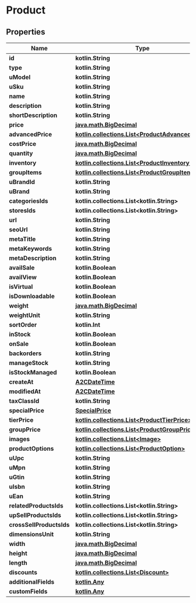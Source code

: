 
# Product

## Properties
| Name | Type | Description | Notes |
| ------------ | ------------- | ------------- | ------------- |
| **id** | **kotlin.String** |  |  [optional] |
| **type** | **kotlin.String** |  |  [optional] |
| **uModel** | **kotlin.String** |  |  [optional] |
| **uSku** | **kotlin.String** |  |  [optional] |
| **name** | **kotlin.String** |  |  [optional] |
| **description** | **kotlin.String** |  |  [optional] |
| **shortDescription** | **kotlin.String** |  |  [optional] |
| **price** | [**java.math.BigDecimal**](java.math.BigDecimal.md) |  |  [optional] |
| **advancedPrice** | [**kotlin.collections.List&lt;ProductAdvancedPrice&gt;**](ProductAdvancedPrice.md) |  |  [optional] |
| **costPrice** | [**java.math.BigDecimal**](java.math.BigDecimal.md) |  |  [optional] |
| **quantity** | [**java.math.BigDecimal**](java.math.BigDecimal.md) |  |  [optional] |
| **inventory** | [**kotlin.collections.List&lt;ProductInventory&gt;**](ProductInventory.md) |  |  [optional] |
| **groupItems** | [**kotlin.collections.List&lt;ProductGroupItem&gt;**](ProductGroupItem.md) |  |  [optional] |
| **uBrandId** | **kotlin.String** |  |  [optional] |
| **uBrand** | **kotlin.String** |  |  [optional] |
| **categoriesIds** | **kotlin.collections.List&lt;kotlin.String&gt;** |  |  [optional] |
| **storesIds** | **kotlin.collections.List&lt;kotlin.String&gt;** |  |  [optional] |
| **url** | **kotlin.String** |  |  [optional] |
| **seoUrl** | **kotlin.String** |  |  [optional] |
| **metaTitle** | **kotlin.String** |  |  [optional] |
| **metaKeywords** | **kotlin.String** |  |  [optional] |
| **metaDescription** | **kotlin.String** |  |  [optional] |
| **availSale** | **kotlin.Boolean** |  |  [optional] |
| **availView** | **kotlin.Boolean** |  |  [optional] |
| **isVirtual** | **kotlin.Boolean** |  |  [optional] |
| **isDownloadable** | **kotlin.Boolean** |  |  [optional] |
| **weight** | [**java.math.BigDecimal**](java.math.BigDecimal.md) |  |  [optional] |
| **weightUnit** | **kotlin.String** |  |  [optional] |
| **sortOrder** | **kotlin.Int** |  |  [optional] |
| **inStock** | **kotlin.Boolean** |  |  [optional] |
| **onSale** | **kotlin.Boolean** |  |  [optional] |
| **backorders** | **kotlin.String** |  |  [optional] |
| **manageStock** | **kotlin.String** |  |  [optional] |
| **isStockManaged** | **kotlin.Boolean** |  |  [optional] |
| **createAt** | [**A2CDateTime**](A2CDateTime.md) |  |  [optional] |
| **modifiedAt** | [**A2CDateTime**](A2CDateTime.md) |  |  [optional] |
| **taxClassId** | **kotlin.String** |  |  [optional] |
| **specialPrice** | [**SpecialPrice**](SpecialPrice.md) |  |  [optional] |
| **tierPrice** | [**kotlin.collections.List&lt;ProductTierPrice&gt;**](ProductTierPrice.md) |  |  [optional] |
| **groupPrice** | [**kotlin.collections.List&lt;ProductGroupPrice&gt;**](ProductGroupPrice.md) |  |  [optional] |
| **images** | [**kotlin.collections.List&lt;Image&gt;**](Image.md) |  |  [optional] |
| **productOptions** | [**kotlin.collections.List&lt;ProductOption&gt;**](ProductOption.md) |  |  [optional] |
| **uUpc** | **kotlin.String** |  |  [optional] |
| **uMpn** | **kotlin.String** |  |  [optional] |
| **uGtin** | **kotlin.String** |  |  [optional] |
| **uIsbn** | **kotlin.String** |  |  [optional] |
| **uEan** | **kotlin.String** |  |  [optional] |
| **relatedProductsIds** | **kotlin.collections.List&lt;kotlin.String&gt;** |  |  [optional] |
| **upSellProductsIds** | **kotlin.collections.List&lt;kotlin.String&gt;** |  |  [optional] |
| **crossSellProductsIds** | **kotlin.collections.List&lt;kotlin.String&gt;** |  |  [optional] |
| **dimensionsUnit** | **kotlin.String** |  |  [optional] |
| **width** | [**java.math.BigDecimal**](java.math.BigDecimal.md) |  |  [optional] |
| **height** | [**java.math.BigDecimal**](java.math.BigDecimal.md) |  |  [optional] |
| **length** | [**java.math.BigDecimal**](java.math.BigDecimal.md) |  |  [optional] |
| **discounts** | [**kotlin.collections.List&lt;Discount&gt;**](Discount.md) |  |  [optional] |
| **additionalFields** | [**kotlin.Any**](.md) |  |  [optional] |
| **customFields** | [**kotlin.Any**](.md) |  |  [optional] |



